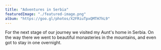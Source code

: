 ```yaml
---
title: "Adventures in Serbia"
featuredImage: "./featured-image.png"
album: "https://goo.gl/photos/X2FRiuTpxQMTH7hL9"
---
```

For the next stage of our journey we visited my Aunt's home in Serbia. On the way there we went to beautiful monasteries
in the mountains, and even got to stay in one overnight.
